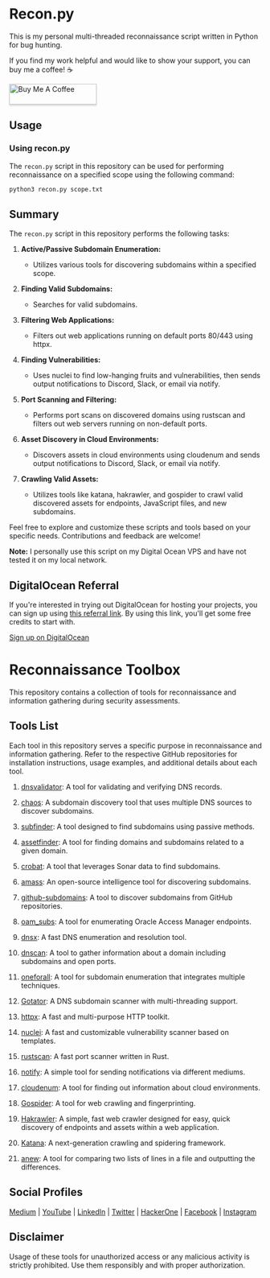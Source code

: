 # Recon.py
This is my personal multi-threaded reconnaissance script written in Python for bug hunting.

If you find my work helpful and would like to show your support, you can buy me a coffee! ☕

<a href="https://www.buymeacoffee.com/imusabkhan" target="_blank">
  <img src="https://www.buymeacoffee.com/assets/img/custom_images/orange_img.png" alt="Buy Me A Coffee" style="height: 41px !important;width: 174px !important;box-shadow: 0px 3px 2px 0px rgba(190, 190, 190, 0.5) !important;-webkit-box-shadow: 0px 3px 2px 0px rgba(190, 190, 190, 0.5) !important;">
</a>

## Usage

### Using recon.py
The `recon.py` script in this repository can be used for performing reconnaissance on a specified scope using the following command:

```bash
python3 recon.py scope.txt
```

## Summary
The `recon.py` script in this repository performs the following tasks:

1. **Active/Passive Subdomain Enumeration:**
   - Utilizes various tools for discovering subdomains within a specified scope.

2. **Finding Valid Subdomains:**
   - Searches for valid subdomains.

3. **Filtering Web Applications:**
   - Filters out web applications running on default ports 80/443 using httpx.

4. **Finding Vulnerabilities:**
   - Uses nuclei to find low-hanging fruits and vulnerabilities, then sends output notifications to Discord, Slack, or email via notify.

5. **Port Scanning and Filtering:**
   - Performs port scans on discovered domains using rustscan and filters out web servers running on non-default ports. 

6. **Asset Discovery in Cloud Environments:**
   - Discovers assets in cloud environments using cloudenum and sends output notifications to Discord, Slack, or email via notify.

7. **Crawling Valid Assets:**
   - Utilizes tools like katana, hakrawler, and gospider to crawl valid discovered assets for endpoints, JavaScript files, and new subdomains.

Feel free to explore and customize these scripts and tools based on your specific needs. Contributions and feedback are welcome!

**Note:** I personally use this script on my Digital Ocean VPS and have not tested it on my local network.

## DigitalOcean Referral

If you're interested in trying out DigitalOcean for hosting your projects, you can sign up using [this referral link](https://m.do.co/c/6b4b1bf0f63e). By using this link, you'll get some free credits to start with.

[Sign up on DigitalOcean](https://m.do.co/c/6b4b1bf0f63e)

# Reconnaissance Toolbox

This repository contains a collection of tools for reconnaissance and information gathering during security assessments.

## Tools List

Each tool in this repository serves a specific purpose in reconnaissance and information gathering. Refer to the respective GitHub repositories for installation instructions, usage examples, and additional details about each tool.

1. [dnsvalidator](https://github.com/vortexau/dnsvalidator): A tool for validating and verifying DNS records.

2. [chaos](https://github.com/projectdiscovery/chaos-client): A subdomain discovery tool that uses multiple DNS sources to discover subdomains.

3. [subfinder](https://github.com/projectdiscovery/subfinder): A tool designed to find subdomains using passive methods.

4. [assetfinder](https://github.com/tomnomnom/assetfinder): A tool for finding domains and subdomains related to a given domain.

5. [crobat](https://github.com/Cgboal/SonarSearch): A tool that leverages Sonar data to find subdomains.

6. [amass](https://github.com/OWASP/Amass): An open-source intelligence tool for discovering subdomains.

7. [github-subdomains](https://github.com/gwen001/github-subdomains): A tool to discover subdomains from GitHub repositories.

8. [oam_subs](https://github.com/Artem117/oam_subs): A tool for enumerating Oracle Access Manager endpoints.

9. [dnsx](https://github.com/projectdiscovery/dnsx): A fast DNS enumeration and resolution tool.

10. [dnscan](https://github.com/rbsec/dnscan): A tool to gather information about a domain including subdomains and open ports.

11. [oneforall](https://github.com/shmilylty/OneForAll): A tool for subdomain enumeration that integrates multiple techniques.

12. [Gotator](https://github.com/Josue87/gotator): A DNS subdomain scanner with multi-threading support.

13. [httpx](https://github.com/projectdiscovery/httpx): A fast and multi-purpose HTTP toolkit.

14. [nuclei](https://github.com/projectdiscovery/nuclei): A fast and customizable vulnerability scanner based on templates.

15. [rustscan](https://github.com/RustScan/RustScan): A fast port scanner written in Rust.

16. [notify](https://github.com/projectdiscovery/notify): A simple tool for sending notifications via different mediums.

17. [cloudenum](https://github.com/initstring/cloud_enum): A tool for finding out information about cloud environments.

18. [Gospider](https://github.com/jaeles-project/gospider): A tool for web crawling and fingerprinting.

19. [Hakrawler](https://github.com/hakluke/hakrawler): A simple, fast web crawler designed for easy, quick discovery of endpoints and assets within a web application.

20. [Katana](https://github.com/projectdiscovery/katana): A next-generation crawling and spidering framework.

21. [anew](https://github.com/tomnomnom/anew): A tool for comparing two lists of lines in a file and outputting the differences.


## Social Profiles

[Medium](https://medium.com/@imusabkhan) |
[YouTube](https://www.youtube.com/musabkhan) |
[LinkedIn](https://www.linkedin.com/in/musab1995/) |
[Twitter](https://twitter.com/Musab1995) |
[HackerOne](https://hackerone.com/musabkhan) |
[Facebook](https://facebook.com/imusabkhan) |
[Instagram](https://instagram.com/imusabkhan)

## Disclaimer

Usage of these tools for unauthorized access or any malicious activity is strictly prohibited. Use them responsibly and with proper authorization.



